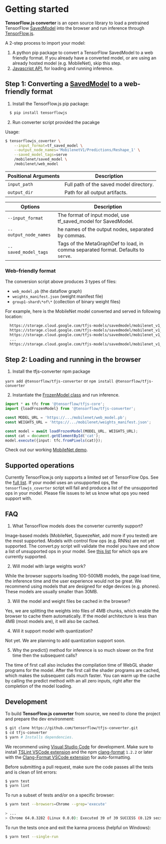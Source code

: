 # Getting started

**TensorFlow.js converter** is an open source library to load a pretrained
TensorFlow [SavedModel](https://www.tensorflow.org/programmers_guide/saved_model#overview_of_saving_and_restoring_models)
into the browser and run inference through [TensorFlow.js](https://js.tensorflow.org).


A 2-step process to import your model:

1. A python pip package to convert a TensorFlow SavedModel to a web friendly format. If you already have a converted model, or are using an already hosted model (e.g. MobileNet), skip this step.
2. [Javascript API](./src/executor/tf_model.ts), for loading and running inference.

## Step 1: Converting a [SavedModel](https://github.com/tensorflow/tensorflow/blob/master/tensorflow/python/saved_model/README.md) to a web-friendly format

1. Install the TensorFlow.js pip package:

```bash
  $ pip install tensorflowjs
```

2. Run converter script provided the pacakge

Usage:
```bash
$ tensorflowjs_coverter \
    --input_format=tf_saved_model \
    --output_node_names='MobilenetV1/Predictions/Reshape_1' \
    --saved_model_tags=serve
    /mobilenet/saved_model \
    /mobilenet/web_model
```

|Positional Arguments | Description |
|---|---|
|`input_path`  | Full path of the saved model directory.|
|`output_dir`  | Path for all output artifacts.|


| Options | Description
|---|---|
|`--input_format`     | The format of input model, use tf_saved_model for SavedModel. |
|`--output_node_names`| he names of the output nodes, separated by commas.|
|`--saved_model_tags` | Tags of the MetaGraphDef to load, in comma separated format. Defaults to `serve`.|


### Web-friendly format

The conversion script above produces 3 types of files:

* `web_model.pb` (the dataflow graph)
* `weights_manifest.json` (weight manifest file)
* `group1-shard\*of\*` (collection of binary weight files)

For example, here is the MobileNet model converted and served in
following location:

```html
  https://storage.cloud.google.com/tfjs-models/savedmodel/mobilenet_v1_1.0_224/optimized_model.pb
  https://storage.cloud.google.com/tfjs-models/savedmodel/mobilenet_v1_1.0_224/weights_manifest.json
  https://storage.cloud.google.com/tfjs-models/savedmodel/mobilenet_v1_1.0_224/group1-shard1of5
  ...
  https://storage.cloud.google.com/tfjs-models/savedmodel/mobilenet_v1_1.0_224/group1-shard5of5
```

## Step 2: Loading and running in the browser

1. Install the tfjs-converter npm package

`yarn add @tensorflow/tfjs-converter` or `npm install @tensorflow/tfjs-converter`

2. Instantiate the [FrozenModel class](./src/executor/frozen_model.ts) and run inference.

```typescript
import * as tfc from '@tensorflow/tfjs-core';
import {loadFrozenModel} from '@tensorflow/tfjs-converter';

const MODEL_URL = 'https://.../mobilenet/web_model.pb';
const WEIGHTS_URL = 'https://.../mobilenet/weights_manifest.json';

const model = await loadFrozenModel(MODEL_URL, WEIGHTS_URL);
const cat = document.getElementById('cat');
model.execute({input: tfc.fromPixels(cat)});
```

Check out our working [MobileNet demo](./demo/README.md).

## Supported operations

Currently TensorFlow.js only supports a limited set of TensorFlow Ops. See the
[full list](./docs/supported_ops.md).
If your model uses an unsupported ops, the `tensorflowjs_coverter` script will fail and
produce a list of the unsupported ops in your model. Please file issues to let us
know what ops you need support with.


## FAQ

1. What TensorFlow models does the converter currently support?

Image-based models (MobileNet, SqueezeNet, add more if you tested) are the most supported. Models with control flow ops (e.g. RNNs) are not yet supported. The convert.py script will validate the model you have and show a list of unsupported ops in your model. See [this list](./docs/supported_ops.md) for which ops are currently supported.

2. Will model with large weights work?

While the browser supports loading 100-500MB models, the page load time, the inference time and the user experience would not be great. We recommend using models that are designed for edge devices (e.g. phones). These models are usually smaller than 30MB.

3. Will the model and weight files be cached in the browser?

Yes, we are splitting the weights into files of 4MB chunks, which enable the browser to cache them automatically. If the model architecture is less than 4MB (most models are), it will also be cached.

4. Will it support model with quantization?

Not yet. We are planning to add quantization support soon.

5. Why the predict() method for inference is so much slower on the first time then the subsequent calls?

The time of first call also includes the compilation time of WebGL shader programs for the model. After the first call the shader programs are cached, which makes the subsequent calls much faster. You can warm up the cache by calling the predict method with an all zero inputs, right after the completion of the model loading.

## Development

To build **TensorFlow.js converter** from source, we need to clone the project and prepare
the dev environment:

```bash
$ git clone https://github.com/tensorflow/tfjs-converter.git
$ cd tfjs-converter
$ yarn # Installs dependencies.
```

We recommend using [Visual Studio Code](https://code.visualstudio.com/) for
development. Make sure to install
[TSLint VSCode extension](https://marketplace.visualstudio.com/items?itemName=eg2.tslint)
and the npm [clang-format](https://github.com/angular/clang-format) `1.2.2` or later
with the
[Clang-Format VSCode extension](https://marketplace.visualstudio.com/items?itemName=xaver.clang-format)
for auto-formatting.

Before submitting a pull request, make sure the code passes all the tests and is clean of lint errors:

```bash
$ yarn test
$ yarn lint
```

To run a subset of tests and/or on a specific browser:

```bash
$ yarn test --browsers=Chrome --grep='execute'
 
> ...
> Chrome 64.0.3282 (Linux 0.0.0): Executed 39 of 39 SUCCESS (0.129 secs / 0 secs)
```

To run the tests once and exit the karma process (helpful on Windows):

```bash
$ yarn test --single-run
```
